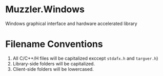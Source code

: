 Muzzler.Windows
=======

Windows graphical interface and hardware accelerated library


Filename Conventions
=======

1. All C/C++/H files will be capitalized exccept `stdafx.h` and `targver.h`)
2. Library-side folders will be capitalized.
3. Client-side folders will be lowercased.
